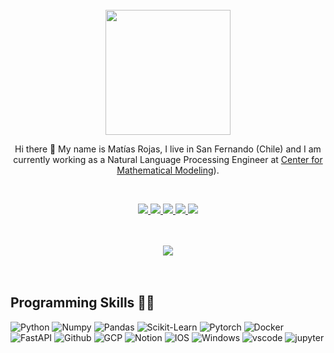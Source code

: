 
<br>



<div align="center">

<img src="https://media1.giphy.com/media/l3DRjJqCwSmrlsUZN5/giphy.gif" width="200px"/>

    

    
    
Hi there 👋 My name is Matías Rojas, I live in San Fernando (Chile) and I am currently working as a Natural Language Processing Engineer at [Center for Mathematical Modeling](https://www.cmm.uchile.cl/)).




</div>

<br>

<p align="center">
    <a href="https://www.linkedin.com/in/matirojasg/">
        <img src="https://img.shields.io/badge/LinkedIn-0077B5?style=for-the-badge&logo=linkedin&logoColor=white"/>
    </a>
    <a href="https://twitter.com/matirojasga">
        <img src="https://img.shields.io/badge/Twitter-blue?style=for-the-badge&logo=twitter&logoColor=white"/>
    </a>
    <a href="mailto:matirojasga@gmail.com">
        <img src="https://img.shields.io/badge/Gmail-D14836?style=for-the-badge&logo=gmail&logoColor=white"/>
    </a>
    <a href="CV_Matias_Rojas.pdf">
        <img src="https://img.shields.io/badge/Resume-Blue?style=for-the-badge&logoColor=white"/>
    </a>
    <a href="CV_Matias_Rojas.pdf">
        <img src="https://img.shields.io/badge/Resume (in spanish)-a?style=for-the-badge&logoColor=white"/>
    </a>
</p>

<br>
<br>

<div align='center'>
<img src="https://github-readme-stats.vercel.app/api?username=matirojasg&count_private=true&show_icons=true&custom_title=Github&theme=chartreuse-dark&bg_color=0,000000,130F40&layout=compact&border_radius=8">
</div>

<br>
<br>


## Programming Skills 👨‍💻

![Python](https://img.shields.io/badge/Python-FFD43B?style=flat-square&logo=python&logoColor=blue)
![Numpy](https://img.shields.io/badge/Numpy-777BB4?style=flat-square&logo=numpy&logoColor=white])
![Pandas](https://img.shields.io/badge/Pandas-2C2D72?style=flat-square&logo=pandas&logoColor=white])
![Scikit-Learn](https://img.shields.io/badge/scikit_learn-F7931E?style=flat-square&logo=scikit-learn&logoColor=white])
![Pytorch](https://img.shields.io/badge/PyTorch-EE4C2C?style=flat-square&logo=pytorch&logoColor=white])
![Docker](https://img.shields.io/badge/Docker-2CA5E0?style=flat-square&logo=docker&logoColor=white)
![FastAPI](https://img.shields.io/badge/fastapi-109989?style=flat-square&logo=FASTAPI&logoColor=white)
![Github](https://img.shields.io/badge/GitHub-100000?style=flat-square&logo=github&logoColor=white)
![GCP](https://img.shields.io/badge/Google_Cloud-4285F4?style=flat-square&logo=google-cloud&logoColor=white)
![Notion](https://img.shields.io/badge/Notion-000000?style=flat-square&logo=notion&logoColor=white)
![IOS](https://shields.io/badge/MacOS--9cf?logo=Apple&style=social&logoColor=white)
![Windows](https://img.shields.io/badge/Windows-0078D6?style=flat-square&logo=windows&logoColor=white)
![vscode](https://img.shields.io/badge/VSCode-0078D4?style=flat-square&logo=visual%20studio%20code&logoColor=white)
![jupyter](https://img.shields.io/badge/Jupyter-F37626.svg?&style=flat-square&logo=Jupyter&logoColor=white)

